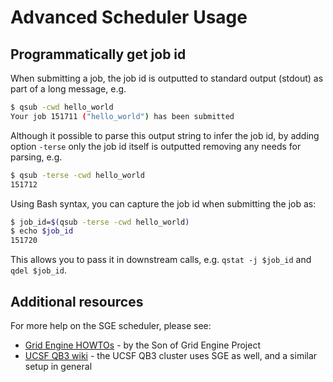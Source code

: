 # Advanced Scheduler Usage

## Programmatically get job id

When submitting a job, the job id is outputted to standard output (stdout) as part of a long message, e.g.
```sh
$ qsub -cwd hello_world
Your job 151711 ("hello_world") has been submitted
```
Although it possible to parse this output string to infer the job id, by adding option `-terse` only the job id itself is outputted removing any needs for parsing, e.g.
```sh
$ qsub -terse -cwd hello_world
151712
```
Using Bash syntax, you can capture the job id when submitting the job as:
```sh
$ job_id=$(qsub -terse -cwd hello_world)
$ echo $job_id
151720
```
This allows you to pass it in downstream calls, e.g. `qstat -j $job_id` and `qdel $job_id`.


## Additional resources

For more help on the SGE scheduler, please see:

* [Grid Engine HOWTOs](http://arc.liv.ac.uk/SGE/howto/howto.html) - by the Son of Grid Engine Project
* [UCSF QB3 wiki](https://salilab.org/qb3cluster) - the UCSF QB3 cluster uses SGE as well, and a similar setup in general
